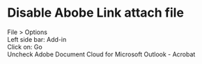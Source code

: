 # Disable Abobe Link attach file
File > Options<br>
Left side bar: Add-in<br>
Click on: Go<br>
Uncheck Adobe Document Cloud for Microsoft Outlook - Acrobat
